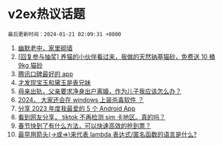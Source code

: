 # v2ex热议话题

`最后更新时间：2024-01-21 02:09:31 +0800`

1. [幽默老中，家里砌墙](https://www.v2ex.com/t/1010315)
1. [[回复参与抽奖] 养猫的小伙伴看过来，我做的天然钠基猫砂，免费送 10 桶 9kg 猫砂](https://www.v2ex.com/t/1010298)
1. [腾讯口碑最好的 app](https://www.v2ex.com/t/1010248)
1. [才发现宝玉和黛玉是表兄妹](https://www.v2ex.com/t/1010184)
1. [母亲出轨，父亲要求净身出户离婚，作为儿子我应该怎么办？](https://www.v2ex.com/t/1010326)
1. [2024， 大家还会在 windows 上装杀毒软件 ？](https://www.v2ex.com/t/1010270)
1. [分享 2023 年度我最爱的 5 个 Android App](https://www.v2ex.com/t/1010194)
1. [看到网友分享， tiktok 不再检测 sim 卡地区。真的吗？](https://www.v2ex.com/t/1010296)
1. [春节快到了有什么方法，可以快速高效的抢到票？](https://www.v2ex.com/t/1010205)
1. [最早用箭头(->或=>)来代表 lambda 表达式/匿名函数的语言是什么?](https://www.v2ex.com/t/1010222)

